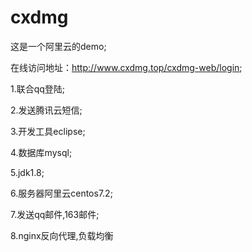 # cxdmg
这是一个阿里云的demo;

在线访问地址：http://www.cxdmg.top/cxdmg-web/login;

1.联合qq登陆;

2.发送腾讯云短信;

3.开发工具eclipse;

4.数据库mysql;

5.jdk1.8;

6.服务器阿里云centos7.2;

7.发送qq邮件,163邮件;

8.nginx反向代理,负载均衡
